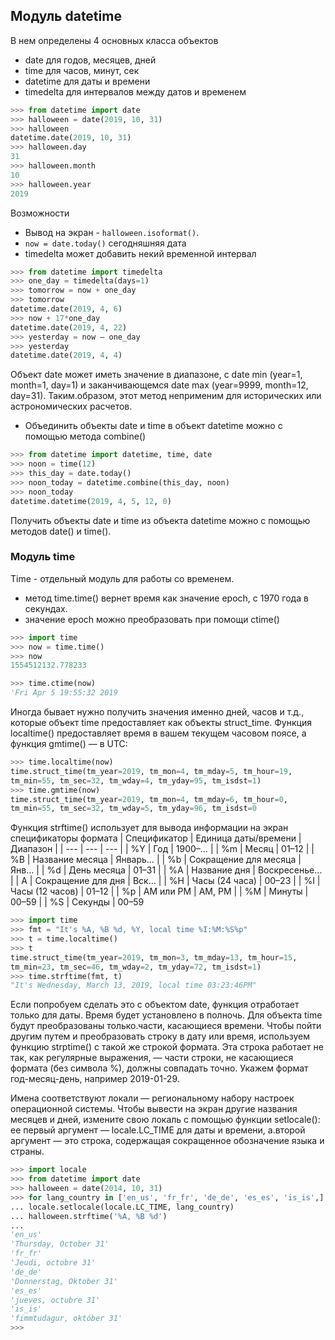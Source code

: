 ## Модуль datetime
В нем определены 4 основных класса объектов
- date для годов, месяцев, дней
- time для часов, минут, сек
- datetime для даты и времени
- timedelta для интервалов между датов и временем
```python
>>> from datetime import date
>>> halloween = date(2019, 10, 31)
>>> halloween
datetime.date(2019, 10, 31)
>>> halloween.day
31
>>> halloween.month
10
>>> halloween.year
2019
```
Возможности
- Вывод на экран - `halloween.isoformat()`.
- `now = date.today()` сегодняшняя дата
- timedelta может добавить некий временной интервал
```python
>>> from datetime import timedelta
>>> one_day = timedelta(days=1)
>>> tomorrow = now + one_day
>>> tomorrow
datetime.date(2019, 4, 6)
>>> now + 17*one_day
datetime.date(2019, 4, 22)
>>> yesterday = now — one_day
>>> yesterday
datetime.date(2019, 4, 4)
```
Объект date может иметь значение в диапазоне, с date min (year=1, month=1, day=1) и заканчивающемся date max (year=9999, month=12, day=31). Таким.образом, этот метод неприменим для исторических или астрономических расчетов.
- Объединить объекты date и time в объект datetime можно с помощью метода combine()
```python
>>> from datetime import datetime, time, date
>>> noon = time(12)
>>> this_day = date.today()
>>> noon_today = datetime.combine(this_day, noon)
>>> noon_today
datetime.datetime(2019, 4, 5, 12, 0)
```
Получить объекты date и time из объекта datetime можно с помощью методов date() и time().

### Модуль time
Time - отдельный модуль для работы со временем.
- метод  time.time() вернет время как значение epoch, с 1970 года в секундах.
- значение epoch можно преобразовать при помощи ctime()
```python
>>> import time
>>> now = time.time()
>>> now
1554512132.778233

>>> time.ctime(now)
'Fri Apr 5 19:55:32 2019
```
Иногда бывает нужно получить значения именно дней, часов и т.д., которые объект time предоставляет как объекты struct_time. Функция localtime() предоставляет время в вашем текущем часовом поясе, а функция gmtime() — в UTC:
```python
>>> time.localtime(now)
time.struct_time(tm_year=2019, tm_mon=4, tm_mday=5, tm_hour=19,
tm_min=55, tm_sec=32, tm_wday=4, tm_yday=95, tm_isdst=1)
>>> time.gmtime(now)
time.struct_time(tm_year=2019, tm_mon=4, tm_mday=6, tm_hour=0,
tm_min=55, tm_sec=32, tm_wday=5, tm_yday=96, tm_isdst=0
```
Функция strftime() использует для вывода информации на экран спецификаторы формата
| Спецификатор | Единица даты/времени | Диапазон |
| --- | --- | --- |
| %Y | Год | 1900–… |
| %m | Месяц | 01–12 |
| %B | Название месяца | Январь… |
| %b | Сокращение для месяца | Янв… |
| %d | День месяца | 01–31 |
| %А | Название дня | Воскресенье… |
| А | Сокращение для дня | Вск… |
| %Н | Часы (24 часа) | 00–23 |
| %I | Часы (12 часов) | 01–12 |
| %p | AM или PM | AM, PM |
| %M | Минуты | 00–59 |
| %S | Секунды | 00–59
```python
>>> import time
>>> fmt = "It's %A, %B %d, %Y, local time %I:%M:%S%p"
>>> t = time.localtime()
>>> t
time.struct_time(tm_year=2019, tm_mon=3, tm_mday=13, tm_hour=15,
tm_min=23, tm_sec=46, tm_wday=2, tm_yday=72, tm_isdst=1)
>>> time.strftime(fmt, t)
"It's Wednesday, March 13, 2019, local time 03:23:46PM"
```
Если попробуем сделать это с объектом date, функция отработает только для даты. Время будет установлено в полночь. Для объекта time будут преобразованы только.части, касающиеся времени. Чтобы пойти другим путем и преобразовать строку в дату или время, используем функцию strptime() с такой же строкой формата. Эта строка работает не так, как регулярные выражения, — части строки, не касающиеся формата (без символа %), должны совпадать точно. Укажем формат год-месяц-день, например 2019-01-29.

Имена соответствуют локали — региональному набору настроек операционной системы. Чтобы вывести на экран другие названия месяцев и дней, измените свою локаль с помощью функции setlocale(): ее первый аргумент — locale.LC_TIME для даты и времени, а.второй аргумент — это строка, содержащая сокращенное обозначение языка и страны.
```python
>>> import locale
>>> from datetime import date
>>> halloween = date(2014, 10, 31)
>>> for lang_country in ['en_us', 'fr_fr', 'de_de', 'es_es', 'is_is',]:
... locale.setlocale(locale.LC_TIME, lang_country)
... halloween.strftime('%A, %B %d')
...
'en_us'
'Thursday, October 31'
'fr_fr'
'Jeudi, octobre 31'
'de_de'
'Donnerstag, Oktober 31'
'es_es'
'jueves, octubre 31'
'is_is'
'fimmtudagur, október 31'
>>>
```

